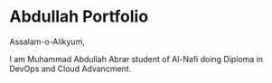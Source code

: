 # Abdullah Portfolio

Assalam-o-Alikyum,

I am Muhammad Abdullah Abrar student of Al-Nafi doing Diploma in DevOps and Cloud Advancment. 
